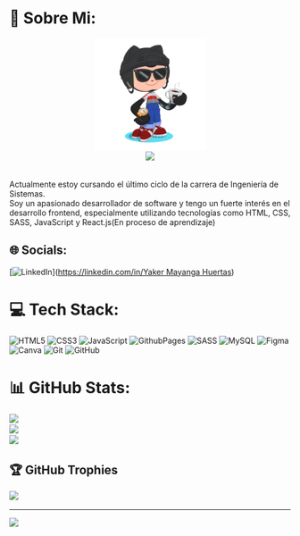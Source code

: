 # 💫 Sobre Mi:
<div align=center>
        <img src="https://raw.githubusercontent.com/AhmedFathyDev/AhmedFathyDev/main/GitHub.png" alt="GitHub Octocat Drinking a Cup of Coffee" height="200">
    </div>
    <div align=center>
        <img src="https://readme-typing-svg.herokuapp.com?color=%236FDA44&size=32&center=true&vCenter=true&width=600&height=70&lines=¡Hola!+Soy+Yaker+%F0%9F%91%8B"/>
</div>

<br>Actualmente estoy cursando el último ciclo de la carrera de Ingeniería de Sistemas. <br>Soy un apasionado desarrollador de software y tengo un fuerte interés en el desarrollo frontend, especialmente utilizando tecnologías como HTML, CSS, SASS, JavaScript y React.js(En proceso de aprendizaje)<br>


## 🌐 Socials:
[![LinkedIn](https://img.shields.io/badge/LinkedIn-%230077B5.svg?logo=linkedin&logoColor=white)]([https://linkedin.com/in/Yaker Mayanga Huertas](https://www.linkedin.com/in/yaker-huertas/)) 

# 💻 Tech Stack:
![HTML5](https://img.shields.io/badge/html5-%23E34F26.svg?style=for-the-badge&logo=html5&logoColor=white) ![CSS3](https://img.shields.io/badge/css3-%231572B6.svg?style=for-the-badge&logo=css3&logoColor=white) ![JavaScript](https://img.shields.io/badge/javascript-%23323330.svg?style=for-the-badge&logo=javascript&logoColor=%23F7DF1E) ![GithubPages](https://img.shields.io/badge/github%20pages-121013?style=for-the-badge&logo=github&logoColor=white) ![SASS](https://img.shields.io/badge/SASS-hotpink.svg?style=for-the-badge&logo=SASS&logoColor=white) ![MySQL](https://img.shields.io/badge/mysql-4479A1.svg?style=for-the-badge&logo=mysql&logoColor=white) ![Figma](https://img.shields.io/badge/figma-%23F24E1E.svg?style=for-the-badge&logo=figma&logoColor=white) ![Canva](https://img.shields.io/badge/Canva-%2300C4CC.svg?style=for-the-badge&logo=Canva&logoColor=white) ![Git](https://img.shields.io/badge/git-%23F05033.svg?style=for-the-badge&logo=git&logoColor=white) ![GitHub](https://img.shields.io/badge/github-%23121011.svg?style=for-the-badge&logo=github&logoColor=white)
# 📊 GitHub Stats:
![](https://github-readme-stats.vercel.app/api?username=YakerHuertas26&theme=github_dark&hide_border=false&include_all_commits=false&count_private=false)<br/>
![](https://github-readme-streak-stats.herokuapp.com/?user=YakerHuertas26&theme=github_dark&hide_border=false)<br/>
![](https://github-readme-stats.vercel.app/api/top-langs/?username=YakerHuertas26&theme=github_dark&hide_border=false&include_all_commits=false&count_private=false&layout=compact)

## 🏆 GitHub Trophies
![](https://github-profile-trophy.vercel.app/?username=YakerHuertas26&theme=radical&no-frame=false&no-bg=true&margin-w=4)

---
[![](https://visitcount.itsvg.in/api?id=YakerHuertas26&icon=0&color=0)](https://visitcount.itsvg.in)

<!-- Proudly created with GPRM ( https://gprm.itsvg.in ) -->
